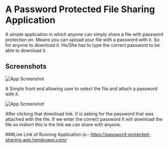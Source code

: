 
# A Password Protected File Sharing Application

A simple application in which anyone can simply share a file with password protection on. Means you can upload your file with a password with it. So for anyone to download it. He/She has to type the correct password to be able to download it.




## Screenshots

![App Screenshot](https://i.postimg.cc/CL5kXG83/Screenshot-2022-07-19-at-5-23-20-PM.png)

A Simple front end allowing user to select the file and attach a password with it. 


![App Screenshot](https://i.postimg.cc/MZVpTvSn/Screenshot-2022-07-19-at-5-25-35-PM.png)

After clicking that download link. It is asking for the password that was attached with the file. If we enter the correct password It will download the file so inshort this is the link we can share with anyone.

###Live Link of Running Application is:-
https://password-protected-sharing-app.herokuapp.com/
